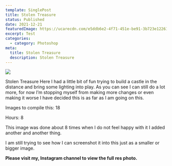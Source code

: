 ```yaml
---
template: SinglePost
title: Stolen Treasure
status: Published
date: 2021-12-21
featuredImage: https://ucarecdn.com/e5ddb6e2-4f71-451e-be91-3b723e122615/
excerpt: Test
categories:
  - category: Photoshop
meta:
  title: Stolen Treasure
  description: Stolen Treasure
---
```

![](https://ucarecdn.com/9e0cff91-9132-48c4-be34-003ec5de344b/)

Stolen Treasure
Here I had a little bit of fun trying to build a castle in the distance and bring some lighting into play. As you can see I can still do a lot more, for now I’m stopping myself from making more changes or even making it worse I have decided this is as far as I am going on this.

Images to compile this: 18

Hours: 8

This image was done about 8 times when I do not feel happy with it I added another and another thing.

I am still trying to see how I can screenshot it into this just as a smaller or bigger image.

 **Please visit my, Instagram channel to view the full res photo.**